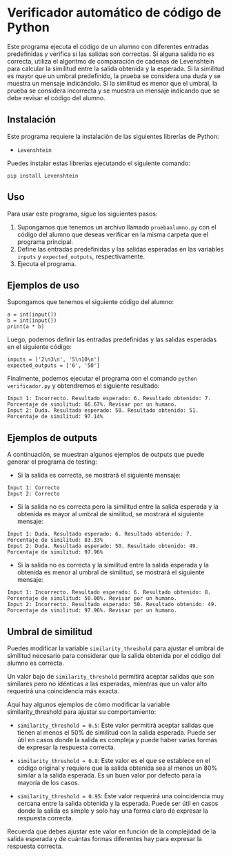 # Verificador automático de código de Python

Este programa ejecuta el código de un alumno con diferentes entradas predefinidas y verifica si las salidas son correctas. Si alguna salida no es correcta, utiliza el algoritmo de comparación de cadenas de Levenshtein para calcular la similitud entre la salida obtenida y la esperada. Si la similitud es mayor que un umbral predefinido, la prueba se considera una duda y se muestra un mensaje indicándolo. Si la similitud es menor que el umbral, la prueba se considera incorrecta y se muestra un mensaje indicando que se debe revisar el código del alumno.

## Instalación

Este programa requiere la instalación de las siguientes librerías de Python:

- `Levenshtein`

Puedes instalar estas librerías ejecutando el siguiente comando:

``pip install Levenshtein``

## Uso

Para usar este programa, sigue los siguientes pasos:

1. Supongamos que tenemos un archivo llamado `pruebaalumno.py` con el código del alumno que deseas verificar en la misma carpeta que el programa principal.
2. Define las entradas predefinidas y las salidas esperadas en las variables `inputs` y `expected_outputs`, respectivamente.
3. Ejecuta el programa.


## Ejemplos de uso

Supongamos que tenemos el siguiente código del alumno:

```
a = int(input())
b = int(input())
print(a * b)
```

Luego, podemos definir las entradas predefinidas y las salidas esperadas en el siguiente código:

```
inputs = ['2\n3\n', '5\n10\n']
expected_outputs = ['6', '50']
```

Finalmente, podemos ejecutar el programa con el comando `python verificador.py` y obtendremos el siguiente resultado:

```
Input 1: Incorrecto. Resultado esperado: 6. Resultado obtenido: 7. Porcentaje de similitud: 66.67%. Revisar por un humano.
Input 2: Duda. Resultado esperado: 50. Resultado obtenido: 51. Porcentaje de similitud: 97.14%
```

## Ejemplos de outputs

A continuación, se muestran algunos ejemplos de outputs que puede generar el programa de testing:

* Si la salida es correcta, se mostrará el siguiente mensaje:

```
Input 1: Correcto
Input 2: Correcto
```

* Si la salida no es correcta pero la similitud entre la salida esperada y la obtenida es mayor al umbral de similitud, se mostrará el siguiente mensaje:

```
Input 1: Duda. Resultado esperado: 6. Resultado obtenido: 7. Porcentaje de similitud: 83.33%
Input 2: Duda. Resultado esperado: 50. Resultado obtenido: 49. Porcentaje de similitud: 97.96%
```

* Si la salida no es correcta y la similitud entre la salida esperada y la obtenida es menor al umbral de similitud, se mostrará el siguiente mensaje:

```
Input 1: Incorrecto. Resultado esperado: 6. Resultado obtenido: 8. Porcentaje de similitud: 50.00%. Revisar por un humano.
Input 2: Incorrecto. Resultado esperado: 50. Resultado obtenido: 49. Porcentaje de similitud: 97.96%. Revisar por un humano.
```

## Umbral de similitud

Puedes modificar la variable `similarity_threshold` para ajustar el umbral de similitud necesario para considerar que la salida obtenida por el código del alumno es correcta.

Un valor bajo de `similarity_threshold` permitirá aceptar salidas que son similares pero no idénticas a las esperadas, mientras que un valor alto requerirá una coincidencia más exacta.

Aquí hay algunos ejemplos de cómo modificar la variable similarity_threshold para ajustar su comportamiento:

* `similarity_threshold = 0.5`: Este valor permitirá aceptar salidas que tienen al menos el 50% de similitud con la salida esperada. Puede ser útil en casos donde la salida es compleja y puede haber varias formas de expresar la respuesta correcta.

* `similarity_threshold = 0.8`: Este valor es el que se establece en el código original y requiere que la salida obtenida sea al menos un 80% similar a la salida esperada. Es un buen valor por defecto para la mayoría de los casos.

* `similarity_threshold = 0.95`: Este valor requerirá una coincidencia muy cercana entre la salida obtenida y la esperada. Puede ser útil en casos donde la salida es simple y solo hay una forma clara de expresar la respuesta correcta.

Recuerda que debes ajustar este valor en función de la complejidad de la salida esperada y de cuántas formas diferentes hay para expresar la respuesta correcta.
